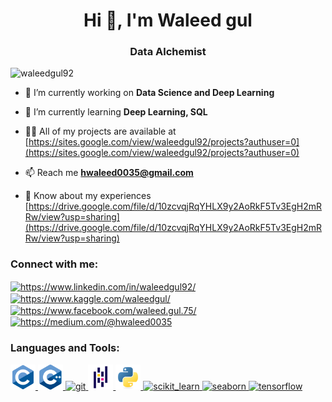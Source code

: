 <h1 align="center">Hi 👋, I'm Waleed gul</h1>
<h3 align="center">Data Alchemist</h3>

<p align="left"> <img src="https://komarev.com/ghpvc/?username=waleedgul92&label=Profile%20views&color=0e75b6&style=flat" alt="waleedgul92" /> </p>

- 🔭 I’m currently working on **Data Science and Deep Learning**

- 🌱 I’m currently learning **Deep Learning, SQL**

- 👨‍💻 All of my projects are available at [https://sites.google.com/view/waleedgul92/projects?authuser=0](https://sites.google.com/view/waleedgul92/projects?authuser=0)

- 📫 Reach me **hwaleed0035@gmail.com**

- 📄 Know about my experiences [https://drive.google.com/file/d/10zcvqjRqYHLX9y2AoRkF5Tv3EgH2mRRw/view?usp=sharing](https://drive.google.com/file/d/10zcvqjRqYHLX9y2AoRkF5Tv3EgH2mRRw/view?usp=sharing)

<h3 align="left">Connect with me:</h3>
<p align="left">
<a href="https://linkedin.com/in/https://www.linkedin.com/in/waleedgul92/" target="blank"><img align="center" src="https://raw.githubusercontent.com/rahuldkjain/github-profile-readme-generator/master/src/images/icons/Social/linked-in-alt.svg" alt="https://www.linkedin.com/in/waleedgul92/" height="30" width="40" /></a>
<a href="https://kaggle.com/https://www.kaggle.com/waleedgul/" target="blank"><img align="center" src="https://raw.githubusercontent.com/rahuldkjain/github-profile-readme-generator/master/src/images/icons/Social/kaggle.svg" alt="https://www.kaggle.com/waleedgul/" height="30" width="40" /></a>
<a href="https://fb.com/https://www.facebook.com/waleed.gul.75/" target="blank"><img align="center" src="https://raw.githubusercontent.com/rahuldkjain/github-profile-readme-generator/master/src/images/icons/Social/facebook.svg" alt="https://www.facebook.com/waleed.gul.75/" height="30" width="40" /></a>
<a href="https://medium.com/https://medium.com/@hwaleed0035" target="blank"><img align="center" src="https://raw.githubusercontent.com/rahuldkjain/github-profile-readme-generator/master/src/images/icons/Social/medium.svg" alt="https://medium.com/@hwaleed0035" height="30" width="40" /></a>
</p>

<h3 align="left">Languages and Tools:</h3>
<p align="left"> <a href="https://www.cprogramming.com/" target="_blank" rel="noreferrer"> <img src="https://raw.githubusercontent.com/devicons/devicon/master/icons/c/c-original.svg" alt="c" width="40" height="40"/> </a> <a href="https://www.w3schools.com/cpp/" target="_blank" rel="noreferrer"> <img src="https://raw.githubusercontent.com/devicons/devicon/master/icons/cplusplus/cplusplus-original.svg" alt="cplusplus" width="40" height="40"/> </a> <a href="https://git-scm.com/" target="_blank" rel="noreferrer"> <img src="https://www.vectorlogo.zone/logos/git-scm/git-scm-icon.svg" alt="git" width="40" height="40"/> </a> <a href="https://pandas.pydata.org/" target="_blank" rel="noreferrer"> <img src="https://raw.githubusercontent.com/devicons/devicon/2ae2a900d2f041da66e950e4d48052658d850630/icons/pandas/pandas-original.svg" alt="pandas" width="40" height="40"/> </a> <a href="https://www.python.org" target="_blank" rel="noreferrer"> <img src="https://raw.githubusercontent.com/devicons/devicon/master/icons/python/python-original.svg" alt="python" width="40" height="40"/> </a> <a href="https://scikit-learn.org/" target="_blank" rel="noreferrer"> <img src="https://upload.wikimedia.org/wikipedia/commons/0/05/Scikit_learn_logo_small.svg" alt="scikit_learn" width="40" height="40"/> </a> <a href="https://seaborn.pydata.org/" target="_blank" rel="noreferrer"> <img src="https://seaborn.pydata.org/_images/logo-mark-lightbg.svg" alt="seaborn" width="40" height="40"/> </a> <a href="https://www.tensorflow.org" target="_blank" rel="noreferrer"> <img src="https://www.vectorlogo.zone/logos/tensorflow/tensorflow-icon.svg" alt="tensorflow" width="40" height="40"/> </a> </p>

